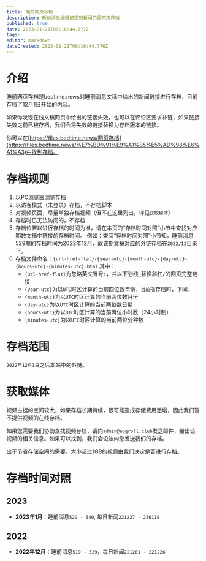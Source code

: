 ```yaml
---
title: 睡前网页存档
description: 睡前消息编辑部提到新闻的源网页存档
published: true
date: 2023-01-21T09:16:44.777Z
tags: 
editor: markdown
dateCreated: 2023-01-21T09:16:44.776Z
---
```


# 介绍
睡前网页存档是bedtime.news对睡前消息文稿中给出的新闻链接进行存档，目前存档了12月1日开始的内容。

如果你发现在线文稿网页中给出的链接失效，也可以在评论区要求补链，如果链接失效之前已被存档，我们会将失效的链接替换为存档版本的链接。

你可以在[https://files.bedtime.news/网页存档](https://files.bedtime.news/%E7%BD%91%E9%A1%B5%E5%AD%98%E6%A1%A3)中找到存档。

# 存档规则
1. 以PC浏览器浏览存档
2. 以访客模式（未登录）存档，不存档脚本
3. 对视频页面，尽量单独存档视频（但不在这里列出，详见`获取媒体`）
4. 存档时已无法访问的，不存档
5. 存档位置以进行存档的时间为准，请在本页的“存档时间对照”小节中查找对应期数文稿中链接的存档时间。
例如：查阅“存档时间对照”小节知，睡前消息529期的存档时间为2022年12月，故该期文稿对应的外链存档在`2022/12`目录下。
6. 存档文件命名：`{url-href-flat}-{year-utc}-{month-utc}-{day-utc}-{hours-utc}-{minutes-utc}.html`
    其中：
   - `{url-href-flat}`为忽略英文冒号`:`，并以下划线`_`替换斜杠`/`的网页完整链接
   - `{year-utc}`为以`UTC`时区计算的当前四位数年份，`当前`指存档时，下同。
   - `{month-utc}`为以`UTC`时区计算的当前两位数月份
   - `{day-utc}`为以`UTC`时区计算的当前两位数日期
   - `{hours-utc}`为以`UTC`时区计算的当前两位小时数（24小时制）
   - `{minutes-utc}`为以`UTC`时区计算的当前两位分钟数

# 存档范围
`2022年12月1日`之后本站中的外链。

# 获取媒体
视频占据的空间较大，如果存档长期持续，很可能造成存储费用激增，因此我们暂不提供视频的在线存档。

如果您需要我们协助查找视频存档，请向`admin@eggroll.club`发送邮件，给出该视频的相关信息。如果可以找到，我们会设法向您发送我们的存档。

出于节省存储空间的需要，大小超过1GB的视频由我们决定是否进行存档。

# 存档时间对照
## 2023
- **2023年1月**：睡前消息`529 - 540`, 每日新闻`221227 - 230118`
## 2022
- **2022年12月**：睡前消息`519 - 529`，每日新闻`221201 - 221226`

